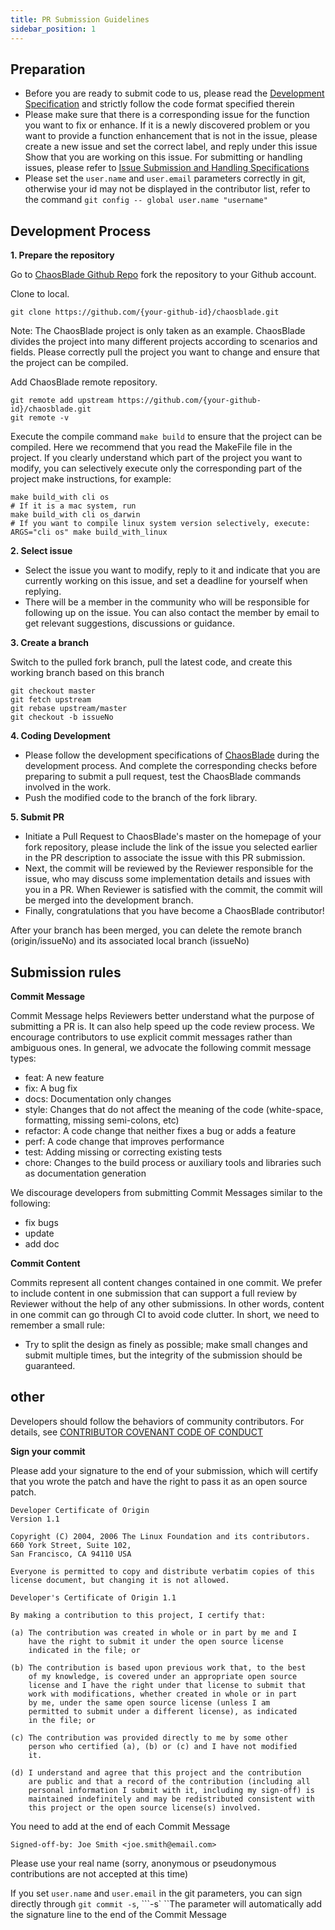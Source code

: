 ```yaml
---
title: PR Submission Guidelines
sidebar_position: 1
---
```


## Preparation
* Before you are ready to submit code to us, please read the [Development Specification](../community/dev-standard.md) and strictly follow the code format specified therein
* Please make sure that there is a corresponding issue for the function you want to fix or enhance. If it is a newly discovered problem or you want to provide a function enhancement that is not in the issue, please create a new issue and set the correct label, and reply under this issue Show that you are working on this issue. For submitting or handling issues, please refer to [Issue Submission and Handling Specifications](../community/issue-standard.md)
* Please set the ```user.name``` and ```user.email``` parameters correctly in git, otherwise your id may not be displayed in the contributor list, refer to the command ```git config -- global user.name "username"```


## Development Process

**1. Prepare the repository**

Go to [ChaosBlade Github Repo](https://github.com/chaosblade-io/chaosblade) fork the repository to your Github account.

Clone to local.
````
git clone https://github.com/{your-github-id}/chaosblade.git
````
Note: The ChaosBlade project is only taken as an example. ChaosBlade divides the project into many different projects according to scenarios and fields. Please correctly pull the project you want to change and ensure that the project can be compiled.

Add ChaosBlade remote repository.
````
git remote add upstream https://github.com/{your-github-id}/chaosblade.git
git remote -v
````

Execute the compile command ```make build``` to ensure that the project can be compiled. Here we recommend that you read the MakeFile file in the project. If you clearly understand which part of the project you want to modify, you can selectively execute only the corresponding part of the project make instructions, for example:
````
make build_with cli os
# If it is a mac system, run
make build_with cli os_darwin
# If you want to compile linux system version selectively, execute:
ARGS="cli os" make build_with_linux
````

**2. Select issue**

* Select the issue you want to modify, reply to it and indicate that you are currently working on this issue, and set a deadline for yourself when replying.
* There will be a member in the community who will be responsible for following up on the issue. You can also contact the member by email to get relevant suggestions, discussions or guidance.

**3. Create a branch**

Switch to the pulled fork branch, pull the latest code, and create this working branch based on this branch

````
git checkout master
git fetch upstream
git rebase upstream/master
git checkout -b issueNo
````

**4. Coding Development**
* Please follow the development specifications of [ChaosBlade](../community/dev-standard.md) during the development process. And complete the corresponding checks before preparing to submit a pull request, test the ChaosBlade commands involved in the work.
* Push the modified code to the branch of the fork library.

**5. Submit PR**

* Initiate a Pull Request to ChaosBlade's master on the homepage of your fork repository, please include the link of the issue you selected earlier in the PR description to associate the issue with this PR submission.
* Next, the commit will be reviewed by the Reviewer responsible for the issue, who may discuss some implementation details and issues with you in a PR. When Reviewer is satisfied with the commit, the commit will be merged into the development branch.
* Finally, congratulations that you have become a ChaosBlade contributor!

After your branch has been merged, you can delete the remote branch (origin/issueNo) and its associated local branch (issueNo)

## Submission rules

**Commit Message**

Commit Message helps Reviewers better understand what the purpose of submitting a PR is. It can also help speed up the code review process. We encourage contributors to use explicit commit messages rather than ambiguous ones. In general, we advocate the following commit message types:

* feat: A new feature
* fix: A bug fix
* docs: Documentation only changes
* style: Changes that do not affect the meaning of the code (white-space, formatting, missing semi-colons, etc)
* refactor: A code change that neither fixes a bug or adds a feature
* perf: A code change that improves performance
* test: Adding missing or correcting existing tests
* chore: Changes to the build process or auxiliary tools and libraries such as documentation generation

We discourage developers from submitting Commit Messages similar to the following:
* fix bugs
* update
* add doc

**Commit Content**

Commits represent all content changes contained in one commit. We prefer to include content in one submission that can support a full review by Reviewer without the help of any other submissions. In other words, content in one commit can go through CI to avoid code clutter. In short, we need to remember a small rule:
* Try to split the design as finely as possible; make small changes and submit multiple times, but the integrity of the submission should be guaranteed.


## other

Developers should follow the behaviors of community contributors. For details, see [CONTRIBUTOR COVENANT CODE OF CONDUCT](https://github.com/chaosblade-io/chaosblade/blob/master/CODE_OF_CONDUCT.md)

**Sign your commit**

Please add your signature to the end of your submission, which will certify that you wrote the patch and have the right to pass it as an open source patch.

````
Developer Certificate of Origin
Version 1.1

Copyright (C) 2004, 2006 The Linux Foundation and its contributors.
660 York Street, Suite 102,
San Francisco, CA 94110 USA

Everyone is permitted to copy and distribute verbatim copies of this
license document, but changing it is not allowed.

Developer's Certificate of Origin 1.1

By making a contribution to this project, I certify that:

(a) The contribution was created in whole or in part by me and I
    have the right to submit it under the open source license
    indicated in the file; or

(b) The contribution is based upon previous work that, to the best
    of my knowledge, is covered under an appropriate open source
    license and I have the right under that license to submit that
    work with modifications, whether created in whole or in part
    by me, under the same open source license (unless I am
    permitted to submit under a different license), as indicated
    in the file; or

(c) The contribution was provided directly to me by some other
    person who certified (a), (b) or (c) and I have not modified
    it.

(d) I understand and agree that this project and the contribution
    are public and that a record of the contribution (including all
    personal information I submit with it, including my sign-off) is
    maintained indefinitely and may be redistributed consistent with
    this project or the open source license(s) involved.
````

You need to add at the end of each Commit Message
````
Signed-off-by: Joe Smith <joe.smith@email.com>
````

Please use your real name (sorry, anonymous or pseudonymous contributions are not accepted at this time)

If you set ```user.name``` and ```user.email``` in the git parameters, you can sign directly through ```git commit -s```, ```-s` ``The parameter will automatically add the signature line to the end of the Commit Message
